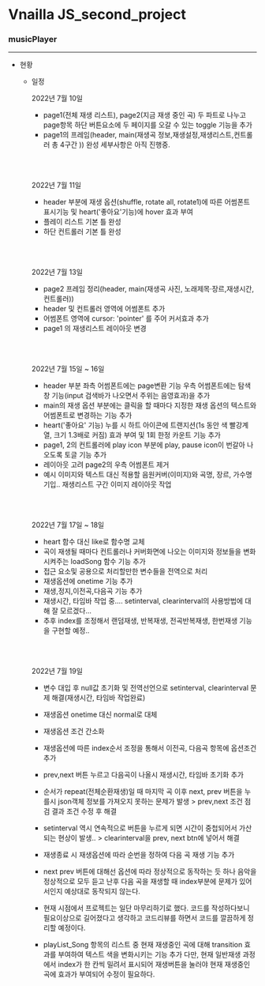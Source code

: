<h1>Vnailla JS_second_project</h1>

<h3>musicPlayer</h3>

----------------------------------------------

* 현황

  * 일정

    2022년 7월 10일<br>

    * page1(전체 재생 리스트), page2(지금 재생 중인 곡) 두 파트로 나누고 page항목 하단 버튼요소에 두 페이지를 오갈 수 있는 toggle 기능을 추가
    * page1의 프레임(header, main(재생곡 정보,재생설정,재생리스트,컨트롤러 총 4구간 )) 완성 세부사항은 아직 진행중.

    <br><br>

    2022년 7월 11일 <br>

    * header 부분에 재생 옵션(shuffle, rotate all, rotate1)에 따른 어썸폰트 표시기능 및 heart('좋아요'기능)에 hover 효과 부여
    * 플레이 리스트 기본 틀 완성 
    * 하단 컨트롤러 기본 틀 완성 

    <br><br>

    2022년 7월 13일<br>

    * page2 프레임 정리(header, main(재생곡 사진, 노래제목·장르,재생시간,컨트롤러))
    * header 및 컨트롤러 영역에 어썸폰트 추가 
    * 어썸폰트 영역에 cursor: 'pointer' 를 주어 커서효과 추가 
    * page1 의 재생리스트 레이아웃 변경
  
    <br><br>
  
    2022년 7월 15일 ~ 16일 <br>
  
    * header 부분 좌측 어썸폰트에는 page변환 기능 우측 어썸폰트에는 탐색창 기능(input 검색바가 나오면서 주위는 음영효과)을 추가 
    * main의 재생 옵션 부분에는 클릭을 할 때마다 지정한 재생 옵션의 텍스트와 어썸폰트로 변경하는 기능 추가
    * heart('좋아요' 기능) 누를 시 하트 아이콘에 트랜지션(1s 동안 색 빨강계열, 크기 1.3배로 커짐) 효과 부여 및 1회 한정 카운트 기능 추가
    * page1, 2의 컨트롤러에 play icon 부분에 play, pause icon이 번갈아 나오도록 토글 기능 추가
    * 레이아웃 고려 page2의 우측 어썸폰트 제거
    * 예시 이미지와 텍스트 대신 적용할 음원커버(이미지)와 곡명, 장르, 가수명 기입.. 재생리스트 구간 이미지 레이아웃 작업
  
     <br> <br>
  
    2022년 7월 17일 ~ 18일
  
    * heart 함수 대신 like로 함수명 교체
    * 곡이 재생될 때마다 컨트롤러나 커버화면에 나오는 이미지와 정보들을 변화시켜주는 loadSong 함수 기능 추가 
    * 접근 요소및 공용으로 처리할만한 변수들을 전역으로 처리
    *  재생옵션에 onetime 기능 추가
    * 재생,정지,이전곡,다음곡 기능 추가
    * 재생시간, 타임바 작업 중.... setinterval, clearinterval의 사용방법에 대해 잘 모르겠다...
    * 추후 index를 조정해서 랜덤재생, 반복재생, 전곡반복재생, 한번재생 기능을 구현할 예정.. 
  
    <br><br>
  
    2022년 7월 19일
  
    * 변수 대입 후 null값 초기화 및 전역선언으로 setinterval, clearinterval 문제 해결(재생시간, 타임바 작업완료)
  
    * 재생옵션 onetime 대신 normal로 대체 
  
    * 재생옵션 조건 간소화
  
    * 재생옵션에 따른 index순서 조정을 통해서 이전곡, 다음곡 항목에 옵션조건 추가
  
    * prev,next 버튼 누르고 다음곡이 나올시 재생시간, 타임바 초기화 추가
  
    * 순서가 repeat(전체순환재생)일 때 마지막 곡 이후 next, prev 버튼을 누를시 json객체 정보를 가져오지 못하는 문제가 발생  >  prev,next 조건 점검 결과 조건 수정 후 해결
  
    * setinterval 역시 연속적으로 버튼을 누르게 되면 시간이 중첩되어서 가산되는 현상이 발생.. > clearinterval을 prev, next btn에 넣어서 해결
  
    * 재생종료 시 재생옵션에 따라 순번을 정하여 다음 곡 재생 기능 추가
  
    * next prev 버튼에 대해선 옵션에 따라 정상적으로 동작하는 듯 하나 음악을 정상적으로 모두 듣고 난후 다음 곡을 재생할 때 index부분에 문제가 있어서인지 예상대로 동작되지 않는다. 
  
    * 현재 시점에서 프로젝트는 일단 마무리하기로 했다. 코드를 작성하다보니 필요이상으로 길어졌다고 생각하고 코드리뷰를 하면서 코드를 깔끔하게 정리할 예정이다. 
  
    * playList_Song 항목의 리스트 중 현재 재생중인 곡에 대해 transition 효과를 부여하여 텍스트 색을 변화시키는 기능 추가 다만, 현재 일반재생 과정에서 index가 한 칸씩 밀려서 표시되어 재생버튼을 눌러야 현재 재생중인 곡에 효과가 부여되어 수정이 필요하다. 
    
      <br><br>

